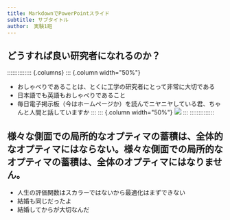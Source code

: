 ```yaml
---
title: MarkdownでPowerPointスライド
subtitle: サブタイトル
author:　実験1班
---
```

## どうすれば良い研究者になれるのか？
:::::::::::::: {.columns}
::: {.column width="50%"}
- おしゃべりであることは、とくに工学の研究者にとって非常に大切である
- 日本語でも英語もおしゃべりであること
- 毎日電子掲示板（今はホームページか）を読んでニヤニヤしている君、ちゃんと人間と話していますか
:::
::: {.column width="50%"}
![](out_png/0/text_yasumi.png)
:::
::::::::::::::
## 様々な側面での局所的なオプティマの蓄積は、全体的なオプティマにはならない。様々な側面での局所的なオプティマの蓄積は、全体のオプティマにはなりません。
- 人生の評価関数はスカラーではないから最適化はまずできない
- 結婚も同じだったよ
- 結婚してからが大切なんだ
